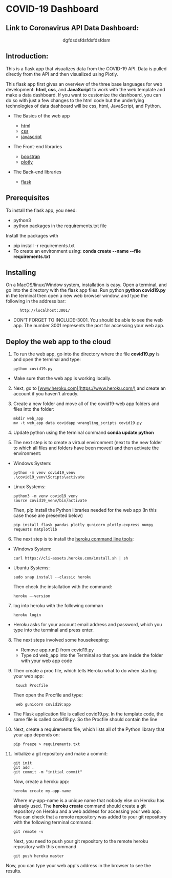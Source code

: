 # COVID-19 Dashboard

## Link to Coronavirus API Data Dashboard:
<center>dgfdsdsfdsfdsfdsfdsm</center>


## Introduction:

This is a flask app that visualizes data from the COVID-19 API. Data is pulled directly from the API and then visualized using Plotly.

This flask app first gives an overview of the three base languages for web development: **html, css**, and **JavaScript** to work with the web template and make a data dashboard. If you want to customize the dashboard, you can do so with just a few changes to the html code but the underlying technologies of data dashboard will be css, html, JavaScript, and Python.

* The Basics of the web app
  *	[html](https://www.w3schools.com/tags/default.asp)
  *	[css](https://www.lifewire.com/what-does-cascade-mean-3466872)
  * [javascript](https://plot.ly/javascript/getting-started/)

* The Front-end libraries
  * [boostrap](https://getbootstrap.com/)
  * [plotly](https://plot.ly/)

* The Back-end libraries
  * [flask](http://flask.pocoo.org/)


## Prerequisites

To install the flask app, you need:

  * python3
  * python packages in the requirements.txt file

Install the packages with

 * pip install -r requirements.txt
 * To create an environment using: **conda create --name <env> --file requirements.txt**


## Installing

On a MacOS/linux/Window system, installation is easy. Open a terminal, and go into the directory with the flask app files. Run python **python covid19.py** in the terminal then open a new web browser window, and type the following in the address bar:

          http://localhost:3001/

* DON'T FORGET TO INCLUDE-3001. You should be able to see the web app. The number 3001 represents the port for accessing your web app.


## Deploy the web app to the cloud

1. To run the web app, go into the directory where the file **covid19.py** is and open the terminal and type:

       python covid19.py
       
* Make sure that the web app is working locally.
2. Next, go to [www.heroku.com](https://www.heroku.com/) and create an account if you haven't already.

3. Create a new folder and move all of the covid19-web app folders and files into the folder:

       mkdir web_app
       mv -t web_app data covidapp wrangling_scripts covid19.py
      
4. Update python using the terminal command **conda update python**

5. The next step is to create a virtual environment (next to the new folder to which all files and folders have been moved) and then activate the environment:

* Windows System:

      python -m venv covid19_venv
      .\covid19_venv\Scripts\activate
   
* Linux Systems:

      python3 -m venv covid19_venv
      source covid19_venv/bin/activate

  Then, pip install the Python libraries needed for the web app (In this case those are presented below)
  
      pip install flask pandas plotly gunicorn plotly-express numpy  requests matplotlib
      
6. The next step is to install the [heroku command line tools](https://devcenter.heroku.com/articles/heroku-cli):


* Windows System:

      curl https://cli-assets.heroku.com/install.sh | sh
      
        
* Ubuntu Systems:

      sudo snap install --classic heroku
      
  Then check the installation with the command:

      heroku —-version
     
7. log into heroku with the following comman
   
       heroku login
  
 * Heroku asks for your account email address and password, which you type into the terminal and press enter.

8. The next steps involved some housekeeping:

	  * Remove app.run() from covid19.py
   * Type cd web_app into the Terminal so that you are inside the folder with your web app code
 
9. Then create a proc file, which tells Heroku what to do when starting your web app:
     
        touch Procfile
    
    Then open the Procfile and type:
    
        web gunicorn covid19:app
        
* The Flask application file is called covid19.py. In the template code, the same file is called covid19.py. So the Procfile should contain the line    

10. Next, create a requirements file, which lists all of the Python library that your app depends on:

        pip freeze > requirements.txt
        
11. Initialize a git repository and make a commit:

        git init
        git add .
        git commit -m "initial commit"
     
     Now, create a heroku app:
     
        heroku create my-app-name
   
     Where my-app-name is a unique name that nobody else on Heroku has already used. The **heroku create** command should create a git repository on Heroku and a web address for accessing your web app. You can check that a remote repository was added to your git repository with the following terminal command:
     
        git remote -v
     
     Next, you need to push your git repository to the remote heroku repository with this command
        
		git push heroku master
	
 Now, you can type your web app's address in the browser to see the results.
